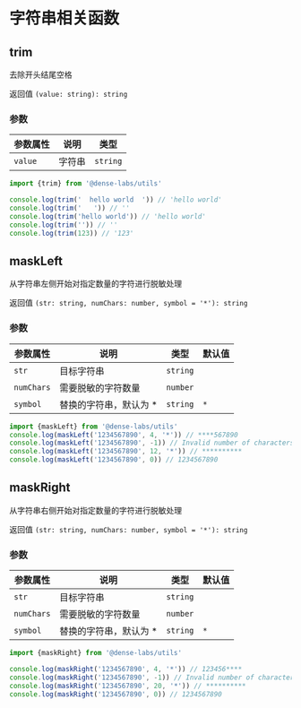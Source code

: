 # 字符串相关函数

## trim

去除开头结尾空格

返回值 `(value: string): string`

### 参数

| **参数属性** | **说明**     | **类型**  |
| ------------ | ------------ | --------- |
| `value`     | 字符串 | `string` |

```js
import {trim} from '@dense-labs/utils'

console.log(trim('  hello world  ')) // 'hello world'
console.log(trim('   ')) // ''
console.log(trim('hello world')) // 'hello world'
console.log(trim('')) // ''
console.log(trim(123)) // '123'

```

## maskLeft

从字符串左侧开始对指定数量的字符进行脱敏处理

返回值 `(str: string, numChars: number, symbol = '*'): string`

### 参数

| **参数属性** | **说明**     | **类型**  | **默认值**  |
| ------------ | ------------ | --------- | --------- |
| `str`     | 目标字符串 | `string` ||
| `numChars` | 需要脱敏的字符数量 | `number` ||
| `symbol`     | 替换的字符串，默认为 * | `string` |`*`|

```js
import {maskLeft} from '@dense-labs/utils'
console.log(maskLeft('1234567890', 4, '*')) // ****567890
console.log(maskLeft('1234567890', -1)) // Invalid number of characters
console.log(maskLeft('1234567890', 12, '*')) // **********
console.log(maskLeft('1234567890', 0)) // 1234567890

```

## maskRight

从字符串右侧开始对指定数量的字符进行脱敏处理

返回值 `(str: string, numChars: number, symbol = '*'): string`

### 参数

| **参数属性** | **说明**     | **类型**  | **默认值**  |
| ------------ | ------------ | --------- | --------- |
| `str`     | 目标字符串 | `string` ||
| `numChars` | 需要脱敏的字符数量 | `number` ||
| `symbol`     | 替换的字符串，默认为 * | `string` |`*`|

```js
import {maskRight} from '@dense-labs/utils'

console.log(maskRight('1234567890', 4, '*')) // 123456****
console.log(maskRight('1234567890', -1)) // Invalid number of characters
console.log(maskRight('1234567890', 20, '*')) // **********
console.log(maskRight('1234567890', 0)) // 1234567890

```